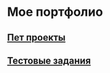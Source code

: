 # Мое портфолио
## [Пет проекты](https://github.com/romaRacoon/PetProjects)
## [Тестовые задания](https://github.com/romaRacoon/TestTasks)
